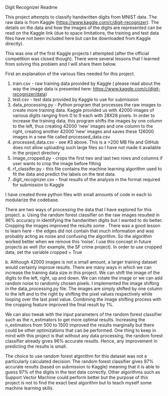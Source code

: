 Digit Recognizer Readme

This project attempts to classify handwritten digits from MNIST data. The raw data is from Kaggle (https://www.kaggle.com/c/digit-recognizer). The details on the data and how the images of the digits are represented can be read on the Kaggle link (due to space limitations, the training and test data files have not been included here but can be downloaded from Kaggle directly).

This was one of the first Kaggle projects I attempted (after the official competition was closed though). There were several lessons that I learned from solving this problem and I will share them below.

First an explanation of the various files needed for this project.
1. train.csv - raw training data provided by Kaggle ( please read about the way the image data is presented here: https://www.kaggle.com/c/digit-recognizer/data)
2. test.csv - test data provided by Kaggle to use for submission
3. data_processing.py - Python program that processes the raw images to create more training data. Kaggle provided us with 42000 images of various digits ranging from 0 to 9 each with 28X28 pixels. In order to increase the training data, this program shifts the images by one column to the left, thus creating 42000 ‘new’ images and one column to the right, creating another 42000 ‘new’ images and saves these 126000 images in a new file called processed_data.csv 
4. processed_data.csv - see #3 above. This is a >200 MB file and GitHub does not allow uploading such large files so I have not made it available in the project directory
5. image_cropped.py - crops the first two and last two rows and columns if user wants to crop the image before fitting
6. rf_classifer.py - this file contains the machine learning algorithm used to fit the data and predict the labels on the test data.
7. digit_recognizer.csv - final results of the analysis in the format required for submission to Kaggle

I have created three python files with small amounts of code in each to modularize the codebase. 

There are two ways of processing the data that I have explored for this project.
a. Using the random forest classifier on the raw images resulted in 96% accuracy in identifying the handwritten digits but I wanted to do better. Cropping the images improved the results some . There was a good lesson to learn here - the edges did not contain that much information and was probably acting as noise and confusing the algorithm. So the algorithm worked better when we remove this ‘noise’. I use this concept in future projects as well (for example, the SF crime project). In order to use cropped data, set the variable cropped = True

b. Although 42000 images is not a small amount, a larger training dataset would certainly improve results. There are many ways in which we can increase the training data size in this project. We can shift the image of the digits to the left, right, up and down. We can rotate the image or we can add random noise to randomly chosen pixels. I implemented the image shifting in the data_processing.py file. The images are simply shifted by one column to the left and to the right by shifting the pixel values respectively while looping over the last pixel value. 
Combining the image shifting process with the cropping feature improved the final result by 1%.

We can also tweak with the input parameters of the random forest classifier such as the n_estimators to get more optimal results. Increasing the n_estimators from 500 to 1500 improved the results marginally but there could be other optimizations that can be performed. One thing to keep in mind with this project is that without any data processing, the random forest classifier already gives 96% accurate results. Hence, any improvement in predicting the results is small.

The choice to use random forest algorithm for this dataset was not a particularly calculated decision. The random forest classifier gives 97% accurate results (based on submission to Kaggle) meaning that it is able to guess 97% of the digits in the test data correctly. Other algorithms such as Support Vector Machine could perform better but the purpose of this project is not to find the exact best algorithm but to teach myself some machine learning skills. 
